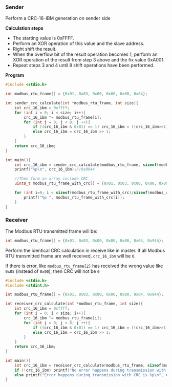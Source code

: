 ### Sender

Perform a CRC-16-IBM generation on sender side

**Calculation steps**

* The starting value is 0xFFFF.
* Perform an XOR operation of this value and the slave address.
* Right shift the result.
* When the overflow bit of the result operation becomes 1, perform an XOR operation of the result from step 3 above and the fix value 0xA001.
* Repeat steps 3 and 4 until 8 shift operations have been performed.

**Program**

```c
#include <stdio.h>

int modbus_rtu_frame[] = {0x01, 0x03, 0x00, 0x00, 0x00, 0x04};

int sender_crc_calculate(int *modbus_rtu_frame, int size){
    int crc_16_ibm = 0xffff;
    for (int i = 0; i < size; i++){
        crc_16_ibm ^= modbus_rtu_frame[i];
        for (int j = 0; j < 8; j ++){
            if ((crc_16_ibm & 0x01) == 1) crc_16_ibm = ((crc_16_ibm>>1)^0xa001);
            else crc_16_ibm = crc_16_ibm >> 1;
        }
    }
    return crc_16_ibm;
}

int main(){
    int crc_16_ibm = sender_crc_calculate(modbus_rtu_frame, sizeof(modbus_rtu_frame)/sizeof(modbus_rtu_frame[0]));
    printf("%p\n", crc_16_ibm);//0x0944

    //Then form an array include CRC
    uint8_t modbus_rtu_frame_with_crc[] = {0x01, 0x03, 0x00, 0x00, 0x00, 0x04, crc_16_ibm, crc_16_ibm>>8};

    for (int i=0; i < sizeof(modbus_rtu_frame_with_crc)/sizeof(modbus_rtu_frame_with_crc[0]); i++){
        printf("%p ", modbus_rtu_frame_with_crc[i]);
    }
}
```
### Receiver

The Modbus RTU transmitted frame will be: 

```c
int modbus_rtu_frame[] = {0x01, 0x03, 0x00, 0x00, 0x00, 0x04, 0x944};
```

Perform the identical CRC calculation in receive like in master. If all Modbus RTU transmitted frame are well received, ``crc_16_ibm`` will be ``0``.

If there is error, like ``modbus_rtu_frame[2]`` has received the wrong value like ``0x05`` (instead of ``0x00``), then CRC will not be ``0``

```c
#include <stdio.h>
#include <stdint.h>

int modbus_rtu_frame[] = {0x01, 0x03, 0x00, 0x00, 0x00, 0x04, 0x944};

int receiver_crc_calculate(int *modbus_rtu_frame, int size){
    int crc_16_ibm = 0xffff;
    for (int i = 0; i < size; i++){
        crc_16_ibm ^= modbus_rtu_frame[i];
        for (int j = 0; j < 8; j ++){
            if ((crc_16_ibm & 0x01) == 1) crc_16_ibm = ((crc_16_ibm>>1)^0xa001);
            else crc_16_ibm = crc_16_ibm >> 1;
        }
    }
    return crc_16_ibm;
}

int main(){
    int crc_16_ibm = receiver_crc_calculate(modbus_rtu_frame, sizeof(modbus_rtu_frame)/sizeof(modbus_rtu_frame[0]));
    if (!crc_16_ibm) printf("No error happens during transmission with CRC is %d", crc_16_ibm);
    else printf("Error happens during transmission with CRC is %p\n", crc_16_ibm);
}
```